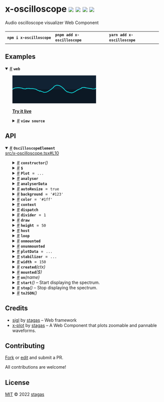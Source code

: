 <h1>
x-oscilloscope <a href="https://npmjs.org/package/x-oscilloscope"><img src="https://img.shields.io/badge/npm-v2.0.1-F00.svg?colorA=000"/></a> <a href="src"><img src="https://img.shields.io/badge/loc-116-FFF.svg?colorA=000"/></a> <a href="https://cdn.jsdelivr.net/npm/x-oscilloscope@2.0.1/dist/x-oscilloscope.min.js"><img src="https://img.shields.io/badge/brotli-17K-333.svg?colorA=000"/></a> <a href="LICENSE"><img src="https://img.shields.io/badge/license-MIT-F0B.svg?colorA=000"/></a>
</h1>

<p></p>

Audio oscilloscope visualizer Web Component

<h4>
<table><tr><td title="Triple click to select and copy paste">
<code>npm i x-oscilloscope </code>
</td><td title="Triple click to select and copy paste">
<code>pnpm add x-oscilloscope </code>
</td><td title="Triple click to select and copy paste">
<code>yarn add x-oscilloscope</code>
</td></tr></table>
</h4>

## Examples

<details id="example$web" title="web" open><summary><span><a href="#example$web">#</a></span>  <code><strong>web</strong></code></summary>  <ul><p></p>  <a href="https://stagas.github.io/x-oscilloscope/example/web.html"><img width="274.2857142857143" src="example/web.webp"></img>  <p><strong>Try it live</strong></p></a>    <details id="source$web" title="web source code" ><summary><span><a href="#source$web">#</a></span>  <code><strong>view source</strong></code></summary>  <a href="example/web.ts">example/web.ts</a>  <p>

```ts
import { fetchAudioBuffer } from 'webaudio-tools'
import { OscilloscopeElement } from 'x-oscilloscope'

customElements.define('x-oscilloscope', OscilloscopeElement)
document.body.innerHTML = `
<div id="demo" style="display:inline-flex;height:80px;">
  <x-oscilloscope autoresize divider=4></x-oscilloscope>
</div>
`

const ctx = new AudioContext({ sampleRate: 44100, latencyHint: 0.08 })

const analyser = ctx.createAnalyser()
analyser.fftSize = 8192
analyser.smoothingTimeConstant = 0
analyser.maxDecibels = 0
analyser.minDecibels = -100

// @ts-ignore
const url = new URL('alpha_molecule.ogg', import.meta.url).toString()

fetchAudioBuffer(ctx, url).then(audioBuffer => {
  const source = ctx.createBufferSource()
  source.buffer = audioBuffer
  source.loop = true
  source.connect(ctx.destination)
  source.start(0, 83)
  source.connect(analyser)
  ;(document.querySelector('x-oscilloscope') as OscilloscopeElement).analyser =
    analyser
})

window.onclick = () => ctx.state !== 'running' ? ctx.resume() : ctx.suspend()
if (ctx.state !== 'running')
  document.body.appendChild(new Text('click to start/stop'))
// requestAnimationFrame <- for shoty
```

</p>
</details></ul></details>

## API

<p>  <details id="OscilloscopeElement$1" title="Class" open><summary><span><a href="#OscilloscopeElement$1">#</a></span>  <code><strong>OscilloscopeElement</strong></code>    </summary>  <a href="src/x-oscilloscope.tsx#L10">src/x-oscilloscope.tsx#L10</a>  <ul>        <p>  <details id="constructor$2" title="Constructor" ><summary><span><a href="#constructor$2">#</a></span>  <code><strong>constructor</strong></code><em>()</em>    </summary>    <ul>    <p>  <details id="new OscilloscopeElement$3" title="ConstructorSignature" ><summary><span><a href="#new OscilloscopeElement$3">#</a></span>  <code><strong>new OscilloscopeElement</strong></code><em>()</em>    </summary>    <ul><p><a href="#OscilloscopeElement$1">OscilloscopeElement</a></p>        </ul></details></p>    </ul></details><details id="$$69" title="Property" ><summary><span><a href="#$$69">#</a></span>  <code><strong>$</strong></code>    </summary>  <a href="src/work/stagas/sigl/dist/types/sigl.d.ts#L25">src/work/stagas/sigl/dist/types/sigl.d.ts#L25</a>  <ul><p><span>Context</span>&lt;<a href="#OscilloscopeElement$1">OscilloscopeElement</a> &amp; <span>JsxContext</span>&lt;<a href="#OscilloscopeElement$1">OscilloscopeElement</a>&gt; &amp; <span>Omit</span>&lt;{<p>    <details id="ctor$73" title="Parameter" ><summary><span><a href="#ctor$73">#</a></span>  <code><strong>ctor</strong></code>    </summary>    <ul><p><span>Class</span>&lt;<a href="#T$33">T</a>&gt;</p>        </ul></details>  <p><strong></strong>&lt;<span>T</span>&gt;<em>(ctor)</em>  &nbsp;=&gt;  <ul><span>CleanClass</span>&lt;<a href="#T$33">T</a>&gt;</ul></p>  <details id="ctx$88" title="Parameter" ><summary><span><a href="#ctx$88">#</a></span>  <code><strong>ctx</strong></code>    </summary>    <ul><p><a href="#T$48">T</a> | <span>Class</span>&lt;<a href="#T$48">T</a>&gt;</p>        </ul></details>  <p><strong></strong>&lt;<span>T</span>&gt;<em>(ctx)</em>  &nbsp;=&gt;  <ul><span>Wrapper</span>&lt;<a href="#T$48">T</a>&gt;</ul></p></p>} &amp; <span>__module</span> &amp; {<p>  <details id="Boolean$92" title="Property" ><summary><span><a href="#Boolean$92">#</a></span>  <code><strong>Boolean</strong></code>    </summary>  <a href="src/work/stagas/sigl/dist/types/index.d.ts#L9">src/work/stagas/sigl/dist/types/index.d.ts#L9</a>  <ul><p>undefined | boolean</p>        </ul></details><details id="Number$91" title="Property" ><summary><span><a href="#Number$91">#</a></span>  <code><strong>Number</strong></code>    </summary>  <a href="src/work/stagas/sigl/dist/types/index.d.ts#L8">src/work/stagas/sigl/dist/types/index.d.ts#L8</a>  <ul><p>undefined | number</p>        </ul></details><details id="String$90" title="Property" ><summary><span><a href="#String$90">#</a></span>  <code><strong>String</strong></code>    </summary>  <a href="src/work/stagas/sigl/dist/types/index.d.ts#L7">src/work/stagas/sigl/dist/types/index.d.ts#L7</a>  <ul><p>undefined | string</p>        </ul></details></p>}, <code>"transition"</code>&gt;&gt;</p>        </ul></details><details id="Plot$12" title="Property" ><summary><span><a href="#Plot$12">#</a></span>  <code><strong>Plot</strong></code>  <span><span>&nbsp;=&nbsp;</span>  <code>...</code></span>  </summary>  <a href="src/x-oscilloscope.tsx#L20">src/x-oscilloscope.tsx#L20</a>  <ul><p><span>Component</span>&lt;<span>PlotElement</span>, <span>HTMLElement</span>&gt;</p>        </ul></details><details id="analyser$10" title="Property" ><summary><span><a href="#analyser$10">#</a></span>  <code><strong>analyser</strong></code>    </summary>  <a href="src/x-oscilloscope.tsx#L18">src/x-oscilloscope.tsx#L18</a>  <ul><p><span>AnalyserNode</span></p>        </ul></details><details id="analyserData$11" title="Property" ><summary><span><a href="#analyserData$11">#</a></span>  <code><strong>analyserData</strong></code>    </summary>  <a href="src/x-oscilloscope.tsx#L19">src/x-oscilloscope.tsx#L19</a>  <ul><p><span>Float32Array</span></p>        </ul></details><details id="autoResize$4" title="Property" ><summary><span><a href="#autoResize$4">#</a></span>  <code><strong>autoResize</strong></code>  <span><span>&nbsp;=&nbsp;</span>  <code>true</code></span>  </summary>  <a href="src/x-oscilloscope.tsx#L11">src/x-oscilloscope.tsx#L11</a>  <ul><p>boolean</p>        </ul></details><details id="background$7" title="Property" ><summary><span><a href="#background$7">#</a></span>  <code><strong>background</strong></code>  <span><span>&nbsp;=&nbsp;</span>  <code>'#123'</code></span>  </summary>  <a href="src/x-oscilloscope.tsx#L14">src/x-oscilloscope.tsx#L14</a>  <ul><p>string</p>        </ul></details><details id="color$8" title="Property" ><summary><span><a href="#color$8">#</a></span>  <code><strong>color</strong></code>  <span><span>&nbsp;=&nbsp;</span>  <code>'#1ff'</code></span>  </summary>  <a href="src/x-oscilloscope.tsx#L15">src/x-oscilloscope.tsx#L15</a>  <ul><p>string</p>        </ul></details><details id="context$93" title="Property" ><summary><span><a href="#context$93">#</a></span>  <code><strong>context</strong></code>    </summary>  <a href="src/work/stagas/sigl/dist/types/sigl.d.ts#L26">src/work/stagas/sigl/dist/types/sigl.d.ts#L26</a>  <ul><p><span>ContextClass</span>&lt;<a href="#OscilloscopeElement$1">OscilloscopeElement</a> &amp; <span>JsxContext</span>&lt;<a href="#OscilloscopeElement$1">OscilloscopeElement</a>&gt; &amp; <span>Omit</span>&lt;{<p>    <details id="ctor$97" title="Parameter" ><summary><span><a href="#ctor$97">#</a></span>  <code><strong>ctor</strong></code>    </summary>    <ul><p><span>Class</span>&lt;<a href="#T$33">T</a>&gt;</p>        </ul></details>  <p><strong></strong>&lt;<span>T</span>&gt;<em>(ctor)</em>  &nbsp;=&gt;  <ul><span>CleanClass</span>&lt;<a href="#T$33">T</a>&gt;</ul></p>  <details id="ctx$112" title="Parameter" ><summary><span><a href="#ctx$112">#</a></span>  <code><strong>ctx</strong></code>    </summary>    <ul><p><a href="#T$48">T</a> | <span>Class</span>&lt;<a href="#T$48">T</a>&gt;</p>        </ul></details>  <p><strong></strong>&lt;<span>T</span>&gt;<em>(ctx)</em>  &nbsp;=&gt;  <ul><span>Wrapper</span>&lt;<a href="#T$48">T</a>&gt;</ul></p></p>} &amp; <span>__module</span> &amp; {<p>  <details id="Boolean$116" title="Property" ><summary><span><a href="#Boolean$116">#</a></span>  <code><strong>Boolean</strong></code>    </summary>  <a href="src/work/stagas/sigl/dist/types/index.d.ts#L9">src/work/stagas/sigl/dist/types/index.d.ts#L9</a>  <ul><p>undefined | boolean</p>        </ul></details><details id="Number$115" title="Property" ><summary><span><a href="#Number$115">#</a></span>  <code><strong>Number</strong></code>    </summary>  <a href="src/work/stagas/sigl/dist/types/index.d.ts#L8">src/work/stagas/sigl/dist/types/index.d.ts#L8</a>  <ul><p>undefined | number</p>        </ul></details><details id="String$114" title="Property" ><summary><span><a href="#String$114">#</a></span>  <code><strong>String</strong></code>    </summary>  <a href="src/work/stagas/sigl/dist/types/index.d.ts#L7">src/work/stagas/sigl/dist/types/index.d.ts#L7</a>  <ul><p>undefined | string</p>        </ul></details></p>}, <code>"transition"</code>&gt;&gt;</p>        </ul></details><details id="dispatch$54" title="Property" ><summary><span><a href="#dispatch$54">#</a></span>  <code><strong>dispatch</strong></code>    </summary>  <a href="src/work/stagas/sigl/dist/types/events.d.ts#L4">src/work/stagas/sigl/dist/types/events.d.ts#L4</a>  <ul><p><span>Dispatch</span>&lt;<details id="__type$55" title="Function" ><summary><span><a href="#__type$55">#</a></span>  <em>(name, detail, init)</em>    </summary>    <ul>    <p>    <details id="name$59" title="Parameter" ><summary><span><a href="#name$59">#</a></span>  <code><strong>name</strong></code>    </summary>    <ul><p><span>Event</span> | <span>Narrow</span>&lt;<a href="#K$57">K</a>, string&gt;</p>        </ul></details><details id="detail$60" title="Parameter" ><summary><span><a href="#detail$60">#</a></span>  <code><strong>detail</strong></code>    </summary>    <ul><p><a href="#E$58">E</a></p>        </ul></details><details id="init$61" title="Parameter" ><summary><span><a href="#init$61">#</a></span>  <code><strong>init</strong></code>    </summary>    <ul><p><span>CustomEventInit</span>&lt;any&gt;</p>        </ul></details>  <p><strong></strong>&lt;<span>K</span>, <span>E</span>&gt;<em>(name, detail, init)</em>  &nbsp;=&gt;  <ul>any</ul></p></p>    </ul></details>&gt;</p>        </ul></details><details id="divider$9" title="Property" ><summary><span><a href="#divider$9">#</a></span>  <code><strong>divider</strong></code>  <span><span>&nbsp;=&nbsp;</span>  <code>1</code></span>  </summary>  <a href="src/x-oscilloscope.tsx#L16">src/x-oscilloscope.tsx#L16</a>  <ul><p>number</p>        </ul></details><details id="draw$15" title="Property" ><summary><span><a href="#draw$15">#</a></span>  <code><strong>draw</strong></code>    </summary>  <a href="src/x-oscilloscope.tsx#L23">src/x-oscilloscope.tsx#L23</a>  <ul><p><details id="__type$16" title="Function" ><summary><span><a href="#__type$16">#</a></span>  <em>()</em>    </summary>    <ul>    <p>      <p><strong></strong><em>()</em>  &nbsp;=&gt;  <ul>void</ul></p></p>    </ul></details></p>        </ul></details><details id="height$6" title="Property" ><summary><span><a href="#height$6">#</a></span>  <code><strong>height</strong></code>  <span><span>&nbsp;=&nbsp;</span>  <code>50</code></span>  </summary>  <a href="src/x-oscilloscope.tsx#L13">src/x-oscilloscope.tsx#L13</a>  <ul><p>number</p>        </ul></details><details id="host$68" title="Property" ><summary><span><a href="#host$68">#</a></span>  <code><strong>host</strong></code>    </summary>  <a href="src/work/stagas/sigl/dist/types/sigl.d.ts#L24">src/work/stagas/sigl/dist/types/sigl.d.ts#L24</a>  <ul><p><a href="#OscilloscopeElement$1">OscilloscopeElement</a></p>        </ul></details><details id="loop$18" title="Property" ><summary><span><a href="#loop$18">#</a></span>  <code><strong>loop</strong></code>    </summary>  <a href="src/x-oscilloscope.tsx#L24">src/x-oscilloscope.tsx#L24</a>  <ul><p>{<p>  <details id="start$20" title="Method" ><summary><span><a href="#start$20">#</a></span>  <code><strong>start</strong></code><em>()</em>    </summary>    <ul>    <p>      <p><strong>start</strong><em>()</em>  &nbsp;=&gt;  <ul>void</ul></p></p>    </ul></details><details id="stop$22" title="Method" ><summary><span><a href="#stop$22">#</a></span>  <code><strong>stop</strong></code><em>()</em>    </summary>    <ul>    <p>      <p><strong>stop</strong><em>()</em>  &nbsp;=&gt;  <ul>void</ul></p></p>    </ul></details></p>}</p>        </ul></details><details id="onmounted$66" title="Property" ><summary><span><a href="#onmounted$66">#</a></span>  <code><strong>onmounted</strong></code>    </summary>    <ul><p><span>EventHandler</span>&lt;<a href="#OscilloscopeElement$1">OscilloscopeElement</a>, <span>CustomEvent</span>&lt;any&gt;&gt;</p>        </ul></details><details id="onunmounted$67" title="Property" ><summary><span><a href="#onunmounted$67">#</a></span>  <code><strong>onunmounted</strong></code>    </summary>    <ul><p><span>EventHandler</span>&lt;<a href="#OscilloscopeElement$1">OscilloscopeElement</a>, <span>CustomEvent</span>&lt;any&gt;&gt;</p>        </ul></details><details id="plotData$13" title="Property" ><summary><span><a href="#plotData$13">#</a></span>  <code><strong>plotData</strong></code>  <span><span>&nbsp;=&nbsp;</span>  <code>...</code></span>  </summary>  <a href="src/x-oscilloscope.tsx#L21">src/x-oscilloscope.tsx#L21</a>  <ul><p><span>Float32Array</span></p>        </ul></details><details id="stabilizer$14" title="Property" ><summary><span><a href="#stabilizer$14">#</a></span>  <code><strong>stabilizer</strong></code>  <span><span>&nbsp;=&nbsp;</span>  <code>...</code></span>  </summary>  <a href="src/x-oscilloscope.tsx#L22">src/x-oscilloscope.tsx#L22</a>  <ul><p><span>Stabilizer</span></p>        </ul></details><details id="width$5" title="Property" ><summary><span><a href="#width$5">#</a></span>  <code><strong>width</strong></code>  <span><span>&nbsp;=&nbsp;</span>  <code>150</code></span>  </summary>  <a href="src/x-oscilloscope.tsx#L12">src/x-oscilloscope.tsx#L12</a>  <ul><p>number</p>        </ul></details><details id="created$117" title="Method" ><summary><span><a href="#created$117">#</a></span>  <code><strong>created</strong></code><em>(ctx)</em>    </summary>    <ul>    <p>    <details id="ctx$119" title="Parameter" ><summary><span><a href="#ctx$119">#</a></span>  <code><strong>ctx</strong></code>    </summary>    <ul><p><span>Context</span>&lt;<a href="#OscilloscopeElement$1">OscilloscopeElement</a> &amp; <span>JsxContext</span>&lt;<a href="#OscilloscopeElement$1">OscilloscopeElement</a>&gt; &amp; <span>Omit</span>&lt;{<p>    <details id="ctor$123" title="Parameter" ><summary><span><a href="#ctor$123">#</a></span>  <code><strong>ctor</strong></code>    </summary>    <ul><p><span>Class</span>&lt;<a href="#T$33">T</a>&gt;</p>        </ul></details>  <p><strong></strong>&lt;<span>T</span>&gt;<em>(ctor)</em>  &nbsp;=&gt;  <ul><span>CleanClass</span>&lt;<a href="#T$33">T</a>&gt;</ul></p>  <details id="ctx$138" title="Parameter" ><summary><span><a href="#ctx$138">#</a></span>  <code><strong>ctx</strong></code>    </summary>    <ul><p><a href="#T$48">T</a> | <span>Class</span>&lt;<a href="#T$48">T</a>&gt;</p>        </ul></details>  <p><strong></strong>&lt;<span>T</span>&gt;<em>(ctx)</em>  &nbsp;=&gt;  <ul><span>Wrapper</span>&lt;<a href="#T$48">T</a>&gt;</ul></p></p>} &amp; <span>__module</span> &amp; {<p>  <details id="Boolean$142" title="Property" ><summary><span><a href="#Boolean$142">#</a></span>  <code><strong>Boolean</strong></code>    </summary>  <a href="src/work/stagas/sigl/dist/types/index.d.ts#L9">src/work/stagas/sigl/dist/types/index.d.ts#L9</a>  <ul><p>undefined | boolean</p>        </ul></details><details id="Number$141" title="Property" ><summary><span><a href="#Number$141">#</a></span>  <code><strong>Number</strong></code>    </summary>  <a href="src/work/stagas/sigl/dist/types/index.d.ts#L8">src/work/stagas/sigl/dist/types/index.d.ts#L8</a>  <ul><p>undefined | number</p>        </ul></details><details id="String$140" title="Property" ><summary><span><a href="#String$140">#</a></span>  <code><strong>String</strong></code>    </summary>  <a href="src/work/stagas/sigl/dist/types/index.d.ts#L7">src/work/stagas/sigl/dist/types/index.d.ts#L7</a>  <ul><p>undefined | string</p>        </ul></details></p>}, <code>"transition"</code>&gt;&gt;</p>        </ul></details>  <p><strong>created</strong><em>(ctx)</em>  &nbsp;=&gt;  <ul>void</ul></p></p>    </ul></details><details id="mounted$28" title="Method" ><summary><span><a href="#mounted$28">#</a></span>  <code><strong>mounted</strong></code><em>($)</em>    </summary>  <a href="src/x-oscilloscope.tsx#L41">src/x-oscilloscope.tsx#L41</a>  <ul>    <p>    <details id="$$30" title="Parameter" ><summary><span><a href="#$$30">#</a></span>  <code><strong>$</strong></code>    </summary>    <ul><p><span>Context</span>&lt;<a href="#OscilloscopeElement$1">OscilloscopeElement</a> &amp; <span>JsxContext</span>&lt;<a href="#OscilloscopeElement$1">OscilloscopeElement</a>&gt; &amp; <span>Omit</span>&lt;{<p>    <details id="ctor$34" title="Parameter" ><summary><span><a href="#ctor$34">#</a></span>  <code><strong>ctor</strong></code>    </summary>    <ul><p><span>Class</span>&lt;<a href="#T$33">T</a>&gt;</p>        </ul></details>  <p><strong></strong>&lt;<span>T</span>&gt;<em>(ctor)</em>  &nbsp;=&gt;  <ul><span>CleanClass</span>&lt;<a href="#T$33">T</a>&gt;</ul></p>  <details id="ctx$49" title="Parameter" ><summary><span><a href="#ctx$49">#</a></span>  <code><strong>ctx</strong></code>    </summary>    <ul><p><a href="#T$48">T</a> | <span>Class</span>&lt;<a href="#T$48">T</a>&gt;</p>        </ul></details>  <p><strong></strong>&lt;<span>T</span>&gt;<em>(ctx)</em>  &nbsp;=&gt;  <ul><span>Wrapper</span>&lt;<a href="#T$48">T</a>&gt;</ul></p></p>} &amp; <span>__module</span> &amp; {<p>  <details id="Boolean$53" title="Property" ><summary><span><a href="#Boolean$53">#</a></span>  <code><strong>Boolean</strong></code>    </summary>  <a href="src/work/stagas/sigl/dist/types/index.d.ts#L9">src/work/stagas/sigl/dist/types/index.d.ts#L9</a>  <ul><p>undefined | boolean</p>        </ul></details><details id="Number$52" title="Property" ><summary><span><a href="#Number$52">#</a></span>  <code><strong>Number</strong></code>    </summary>  <a href="src/work/stagas/sigl/dist/types/index.d.ts#L8">src/work/stagas/sigl/dist/types/index.d.ts#L8</a>  <ul><p>undefined | number</p>        </ul></details><details id="String$51" title="Property" ><summary><span><a href="#String$51">#</a></span>  <code><strong>String</strong></code>    </summary>  <a href="src/work/stagas/sigl/dist/types/index.d.ts#L7">src/work/stagas/sigl/dist/types/index.d.ts#L7</a>  <ul><p>undefined | string</p>        </ul></details></p>}, <code>"transition"</code>&gt;&gt;</p>        </ul></details>  <p><strong>mounted</strong><em>($)</em>  &nbsp;=&gt;  <ul>void</ul></p></p>    </ul></details><details id="on$62" title="Method" ><summary><span><a href="#on$62">#</a></span>  <code><strong>on</strong></code><em>(name)</em>    </summary>    <ul>    <p>    <details id="name$65" title="Parameter" ><summary><span><a href="#name$65">#</a></span>  <code><strong>name</strong></code>    </summary>    <ul><p><a href="#K$64">K</a></p>        </ul></details>  <p><strong>on</strong>&lt;<span>K</span>&gt;<em>(name)</em>  &nbsp;=&gt;  <ul><span>On</span>&lt;<span>Fn</span>&lt;[  <span>EventHandler</span>&lt;<a href="#OscilloscopeElement$1">OscilloscopeElement</a>, <span>LifecycleEvents</span> &amp; object  [<a href="#K$64">K</a>]&gt;  ], <span>Off</span>&gt;&gt;</ul></p></p>    </ul></details><details id="start$24" title="Method" ><summary><span><a href="#start$24">#</a></span>  <code><strong>start</strong></code><em>()</em>     &ndash; Start displaying the spectrum.</summary>  <a href="src/x-oscilloscope.tsx#L31">src/x-oscilloscope.tsx#L31</a>  <ul>    <p>      <p><strong>start</strong><em>()</em>  &nbsp;=&gt;  <ul>void</ul></p></p>    </ul></details><details id="stop$26" title="Method" ><summary><span><a href="#stop$26">#</a></span>  <code><strong>stop</strong></code><em>()</em>     &ndash; Stop displaying the spectrum.</summary>  <a href="src/x-oscilloscope.tsx#L37">src/x-oscilloscope.tsx#L37</a>  <ul>    <p>      <p><strong>stop</strong><em>()</em>  &nbsp;=&gt;  <ul>void</ul></p></p>    </ul></details><details id="toJSON$143" title="Method" ><summary><span><a href="#toJSON$143">#</a></span>  <code><strong>toJSON</strong></code><em>()</em>    </summary>    <ul>    <p>      <p><strong>toJSON</strong><em>()</em>  &nbsp;=&gt;  <ul><span>Pick</span>&lt;<a href="#OscilloscopeElement$1">OscilloscopeElement</a>, keyof     <a href="#OscilloscopeElement$1">OscilloscopeElement</a>&gt;</ul></p></p>    </ul></details></p></ul></details></p>

## Credits

- [sigl](https://npmjs.org/package/sigl) by [stagas](https://github.com/stagas) &ndash; Web framework
- [x-plot](https://npmjs.org/package/x-plot) by [stagas](https://github.com/stagas) &ndash; A Web Component that plots zoomable and pannable waveforms.

## Contributing

[Fork](https://github.com/stagas/x-oscilloscope/fork) or [edit](https://github.dev/stagas/x-oscilloscope) and submit a PR.

All contributions are welcome!

## License

<a href="LICENSE">MIT</a> &copy; 2022 [stagas](https://github.com/stagas)
